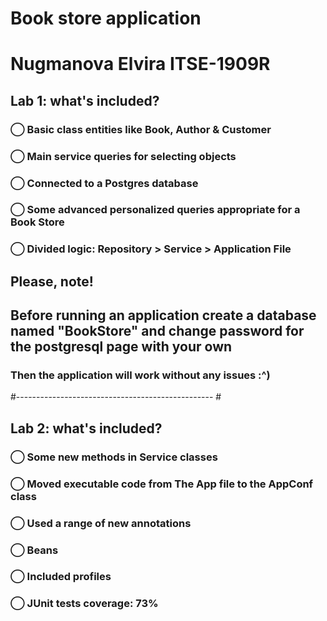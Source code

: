 # Book store application #
# Nugmanova Elvira ITSE-1909R #

## Lab 1: what's included? ##
### ◯ Basic class entities like Book, Author & Customer ###
### ◯ Main service queries for selecting objects ### 
### ◯ Connected to a Postgres database ###
### ◯ Some advanced personalized queries appropriate for a Book Store ### 
### ◯ Divided logic: Repository > Service > Application File ### 

## Please, note! ##
## Before running an application create a database named "BookStore" and change password for the postgresql page with your own ##
### Then the application will work without any issues :^) ###
#------------------------------------------------- #
## Lab 2: what's included? ##
### ◯ Some new methods in Service classes ###
### ◯ Moved executable code from The App file to the AppConf class ### 
### ◯ Used a range of new annotations ###
### ◯ Beans ### 
### ◯ Included profiles ### 
### ◯ JUnit tests coverage: 73% ### 
